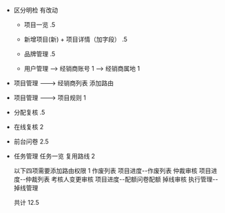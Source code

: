 - 区分明检 有改动
  - 项目一览 .5
  - 新增项目(新) + 项目详情（加字段） .5
  - 品牌管理 .5
  

  - 用户管理 --> 经销商账号 1
            --> 经销商属地 1

 

 - 项目管理 ---> 经销商列表 添加路由
 - 项目管理 ---> 项目规则 1

  - 分配复核 .5
  - 在线复核  2

  - 前台问卷 2.5

  - 任务管理
    任务一览 复用路线 2

    以下四项需要添加路由权限 1
    作废列表 项目进度--作废列表
    仲裁审核  项目进度--仲裁列表
    考核人变更审核 项目进度--配额问卷配额
    掉线审核  执行管理--掉线管理

    共计 12.5